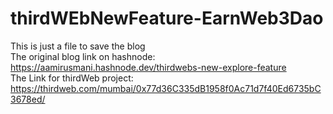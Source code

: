 # thirdWEbNewFeature-EarnWeb3Dao
This is just a file to save the blog<br>
The original blog link on hashnode: https://aamirusmani.hashnode.dev/thirdwebs-new-explore-feature<br>
The Link for thirdWeb project: https://thirdweb.com/mumbai/0x77d36C335dB1958f0Ac71d7f40Ed6735bC3678ed/
